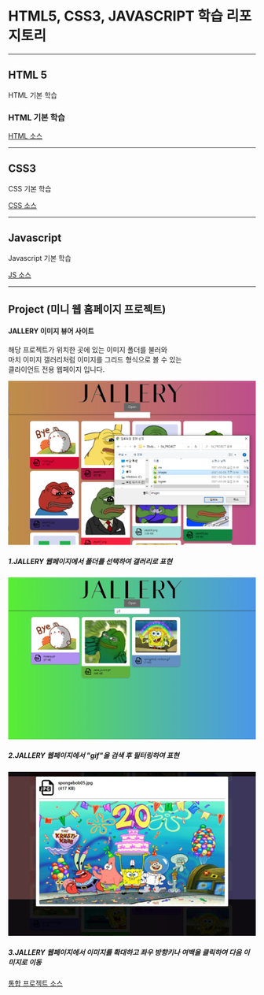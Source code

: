 # HTML5, CSS3, JAVASCRIPT 학습 리포지토리

------------------------
## HTML 5
HTML 기본 학습

### HTML 기본 학습
[HTML 소스](01_HTML)

------------------------
## CSS3
CSS 기본 학습    


[CSS 소스](02_CSS)

------------------------
## Javascript
Javascript 기본 학습


[JS 소스](03_JS)

------------------------
## Project (미니 웹 홈페이지 프로젝트)

#### JALLERY 이미지 뷰어 사이트
해당 프로젝트가 위치한 곳에 있는 이미지 폴더를 불러와  
마치 이미지 갤러리처럼 이미지를 그리드 형식으로 볼 수 있는  
클라이언트 전용 웹페이지 입니다.
  
![결과1](ref_images/intro_page.png "전체 웹페이지")  
##### 1.JALLERY 웹페이지에서 폴더를 선택하여 갤러리로 표현
     
        
![결과2](ref_images/search_page.png "웹페이지 검색")  
##### 2.JALLERY 웹페이지에서 "gif"을 검색 후 필터링하여 표현
   
      
![결과3](ref_images/move_page.png "웹페이지 이동")  
##### 3.JALLERY 웹페이지에서 이미지를 확대하고 좌우 방향키나 여백을 클릭하여 다음 이미지로 이동
   
      
[통합 프로젝트 소스](04_PROJECT)
